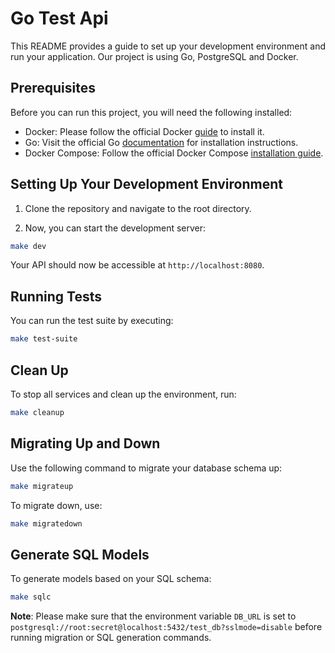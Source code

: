 # Go Test Api

This README provides a guide to set up your development environment and run your application. Our project is using Go, PostgreSQL and Docker.

## Prerequisites

Before you can run this project, you will need the following installed:

- Docker: Please follow the official Docker [guide](https://docs.docker.com/get-docker/) to install it.
- Go: Visit the official Go [documentation](https://golang.org/doc/install) for installation instructions.
- Docker Compose: Follow the official Docker Compose [installation guide](https://docs.docker.com/compose/install/).

## Setting Up Your Development Environment

1. Clone the repository and navigate to the root directory.

2. Now, you can start the development server:

```bash
make dev
```

Your API should now be accessible at `http://localhost:8080`.

## Running Tests

You can run the test suite by executing:

```bash
make test-suite
```

## Clean Up

To stop all services and clean up the environment, run:

```bash
make cleanup
```

## Migrating Up and Down

Use the following command to migrate your database schema up:

```bash
make migrateup
```

To migrate down, use:

```bash
make migratedown
```

## Generate SQL Models

To generate models based on your SQL schema:

```bash
make sqlc
```

**Note**: Please make sure that the environment variable `DB_URL` is set to `postgresql://root:secret@localhost:5432/test_db?sslmode=disable` before running migration or SQL generation commands.
